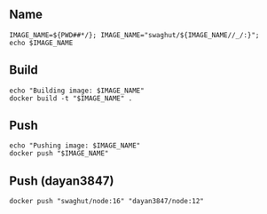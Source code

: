 ## Name

```shell
IMAGE_NAME=${PWD##*/}; IMAGE_NAME="swaghut/${IMAGE_NAME//_/:}";
echo $IMAGE_NAME
```

## Build

```shell
echo "Building image: $IMAGE_NAME"
docker build -t "$IMAGE_NAME" .
```

## Push

```shell
echo "Pushing image: $IMAGE_NAME"
docker push "$IMAGE_NAME"
```

## Push (dayan3847)

```shell
docker push "swaghut/node:16" "dayan3847/node:12"
```
